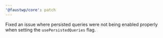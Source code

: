 ```yaml
---
'@faustwp/core': patch
---
```


Fixed an issue where persisted queries were not being enabled properly when setting the `usePersistedQueries` flag.
